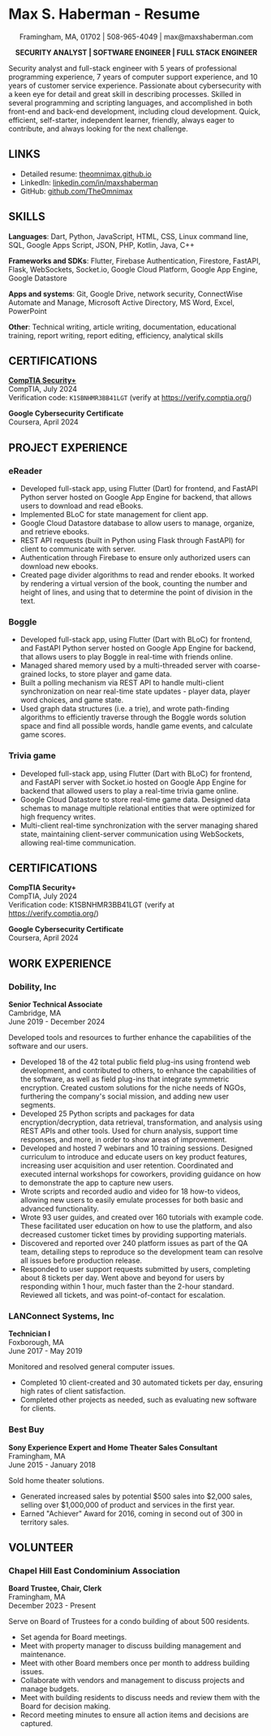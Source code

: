# Max S. Haberman - Resume

<p align="center">
  Framingham, MA, 01702 | 508-965-4049 | max@maxshaberman.com
</p>

<p align="center">
  <strong>SECURITY ANALYST | SOFTWARE ENGINEER | FULL STACK ENGINEER</strong>
</p>

Security analyst and full-stack engineer with 5 years of professional programming experience, 7 years of computer support experience, and 10 years of customer service experience. Passionate about cybersecurity with a keen eye for detail and great skill in describing processes. Skilled in several programming and scripting languages, and accomplished in both front-end and back-end development, including cloud development. Quick, efficient, self-starter, independent learner, friendly, always eager to contribute, and always looking for the next challenge.

## LINKS

* Detailed resume: [theomnimax.github.io](https://theomnimax.github.io/)
* LinkedIn: [linkedin.com/in/maxshaberman](https://linkedin.com/in/maxshaberman)
* GitHub: [github.com/TheOmnimax](https://github.com/TheOmnimax)

## SKILLS

**Languages**: Dart, Python, JavaScript, HTML, CSS, Linux command line, SQL, Google Apps Script, JSON, PHP, Kotlin, Java, C++

**Frameworks and SDKs**: Flutter, Firebase Authentication, Firestore, FastAPI, Flask, WebSockets, Socket.io, Google Cloud Platform, Google App Engine, Google Datastore

**Apps and systems**: Git, Google Drive, network security, ConnectWise Automate and Manage, Microsoft Active Directory, MS Word, Excel, PowerPoint

**Other**: Technical writing, article writing, documentation, educational training, report writing, report editing, efficiency, analytical skills

## CERTIFICATIONS

**[CompTIA Security+](https://github.com/TheOmnimax/resume-details/blob/main/docs/max_s_haberman_comptia_security_plus_certificate.pdf)**  
CompTIA, July 2024  
Verification code: `K1SBNHMR3BB41LGT` (verify at https://verify.comptia.org/)

**Google Cybersecurity Certificate**  
Coursera, April 2024

## PROJECT EXPERIENCE

### eReader

* Developed full-stack app, using Flutter (Dart) for frontend, and FastAPI Python server hosted on Google App Engine for backend, that allows users to download and read eBooks.
* Implemented BLoC for state management for client app.
* Google Cloud Datastore database to allow users to manage, organize, and retrieve ebooks.
* REST API requests (built in Python using Flask through FastAPI) for client to communicate with server.
* Authentication through Firebase to ensure only authorized users can download new ebooks.
* Created page divider algorithms to read and render ebooks. It worked by rendering a virtual version of the book, counting the number and height of lines, and using that to determine the point of division in the text.

### Boggle

* Developed full-stack app, using Flutter (Dart with BLoC) for frontend, and FastAPI Python server hosted on Google App Engine for backend, that allows users to play Boggle in real-time with friends online.
* Managed shared memory used by a multi-threaded server with coarse-grained locks, to store player and game data.
* Built a polling mechanism via REST API to handle multi-client synchronization on near real-time state updates - player data, player word choices, and game state.
* Used graph data structures (i.e. a trie), and wrote path-finding algorithms to efficiently traverse through the Boggle words solution space and find all possible words, handle game events, and calculate game scores.

### Trivia game

* Developed full-stack app, using Flutter (Dart with BLoC) for frontend, and FastAPI server with Socket.io hosted on Google App Engine for backend that allowed users to play a real-time trivia game online.
* Google Cloud Datastore to store real-time game data. Designed data schemas to manage multiple relational entities that were optimized for high frequency writes.
* Multi-client real-time synchronization with the server managing shared state, maintaining client-server communication using WebSockets, allowing real-time communication.

## CERTIFICATIONS

**CompTIA Security+**  
CompTIA, July 2024  
Verification code: K1SBNHMR3BB41LGT (verify at https://verify.comptia.org/)

**Google Cybersecurity Certificate**  
Coursera, April 2024

## WORK EXPERIENCE

### Dobility, Inc

**Senior Technical Associate**  
Cambridge, MA  
June 2019 - December 2024

Developed tools and resources to further enhance the capabilities of the software and our users.

*	Developed 18 of the 42 total public field plug-ins using frontend web development, and contributed to others, to enhance the capabilities of the software, as well as field plug-ins that integrate symmetric encryption. Created custom solutions for the niche needs of NGOs, furthering the company's social mission, and adding new user segments.
*	Developed 25 Python scripts and packages for data encryption/decryption, data retrieval, transformation, and analysis using REST APIs and other tools. Used for churn analysis, support time responses, and more, in order to show areas of improvement.
*	Developed and hosted 7 webinars and 10 training sessions. Designed curriculum to introduce and educate users on key product features, increasing user acquisition and user retention. Coordinated and executed internal workshops for coworkers, providing guidance on how to demonstrate the app to capture new users.
*	Wrote scripts and recorded audio and video for 18 how-to videos, allowing new users to easily emulate processes for both basic and advanced functionality.
*	Wrote 93 user guides, and created over 160 tutorials with example code. These facilitated user education on how to use the platform, and also decreased customer ticket times by providing supporting materials. 
*	Discovered and reported over 240 platform issues as part of the QA team, detailing steps to reproduce so the development team can resolve all issues before production release.
*	Responded to user support requests submitted by users, completing about 8 tickets per day. Went above and beyond for users by responding within 1 hour, much faster than the 2-hour standard. Reviewed all tickets, and was point-of-contact for escalation.


### LANConnect Systems, Inc

**Technician I**  
Foxborough, MA  
June 2017 - May 2019

Monitored and resolved general computer issues.

* Completed 10 client-created and 30 automated tickets per day, ensuring high rates of client satisfaction.
* Completed other projects as needed, such as evaluating new software for clients.

### Best Buy

**Sony Experience Expert and Home Theater Sales Consultant**  
Framingham, MA  
June 2015 - January 2018

Sold home theater solutions.

* Generated increased sales by potential $500 sales into $2,000 sales, selling over $1,000,000 of product and services in the first year.
* Earned "Achiever" Award for 2016, coming in second out of 300 in territory sales.

## VOLUNTEER

### Chapel Hill East Condominium Association

**Board Trustee, Chair, Clerk**  
Framingham, MA  
December 2023 - Present

Serve on Board of Trustees for a condo building of about 500 residents.
*	Set agenda for Board meetings.
*	Meet with property manager to discuss building management and maintenance.
*	Meet with other Board members once per month to address building issues.
*	Collaborate with vendors and management to discuss projects and manage budgets.
*	Meet with building residents to discuss needs and review them with the Board for decision making.
*	Record meeting minutes to ensure all action items and decisions are captured.
